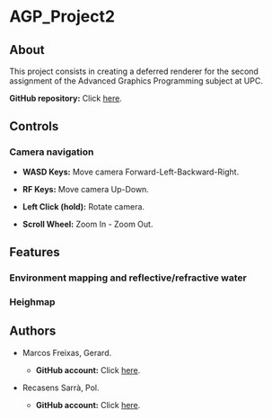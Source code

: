 # AGP_Project2

## About

This project consists in creating a deferred renderer for the second assignment of the Advanced Graphics Programming subject at UPC.

**GitHub repository:** Click [here](https://github.com/vsRushy/AGP_Project2).

## Controls

### Camera navigation

- **WASD Keys:** Move camera Forward-Left-Backward-Right.

- **RF Keys:** Move camera Up-Down.

- **Left Click (hold):** Rotate camera.

- **Scroll Wheel:** Zoom In - Zoom Out.

## Features

### Environment mapping and reflective/refractive water

### Heighmap

## Authors

- Marcos Freixas, Gerard.
  - **GitHub account:** Click [here](https://github.com/vsRushy).

- Recasens Sarrà, Pol.
  - **GitHub account:** Click [here](https://github.com/PolRecasensSarra).
